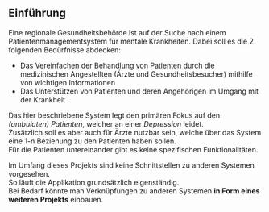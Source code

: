 <!-- Bitte Unterkapitel mit ### fortführen damit das Dokument nach dem Merge dann bereits sauber gegliedert ist -->
## Einführung

Eine regionale Gesundheitsbehörde ist auf der Suche nach einem Patientenmanagementsystem für mentale Krankheiten.  Dabei soll es die 2 folgenden Bedürfnisse abdecken:
* Das Vereinfachen der Behandlung von Patienten durch die medizinischen Angestellten (Ärzte und Gesundheitsbesucher) mithilfe von wichtigen Informationen
* Das Unterstützen von Patienten und deren Angehörigen im Umgang mit der Krankheit

Das hier beschriebene System legt den primären Fokus auf den *(ambulaten) Patienten*, welcher an einer *Depression* leidet.  
Zusätzlich soll es aber auch für Ärzte nutzbar sein, welche über das System eine 1-n Beziehung zu den Patienten haben sollen.  
Für die Patienten untereinander gibt es keine spezifischen Funktionalitäten.

Im Umfang dieses Projekts sind keine Schnittstellen zu anderen Systemen vorgesehen.  
So läuft die Applikation grundsätzlich eigenständig.  
Bei Bedarf könnte man Verknüpfungen zu anderen Systemen **in Form eines weiteren Projekts** einbauen.
